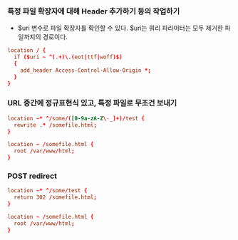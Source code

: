 ### 특정 파일 확장자에 대해 Header 추가하기 등의 작업하기
- $uri 변수로 파일 확장자를 확인할 수 있다. $uri는 쿼리 파라미터는 모두 제거한 파일까지의 경로이다.
``` conf
location / {
  if ($uri ~ ^(.+)\.(eot|ttf|woff)$)
  {
    add_header Access-Control-Allow-Origin *;
  }
}
```

### URL 중간에 정규표현식 있고, 특정 파일로 무조건 보내기
``` conf
location ~* ^/some/([0-9a-zA-Z\-_]+)/test {
  rewrite .* /somefile.html;
}

location ~ /somefile.html {
  root /var/www/html;
}
```

### POST redirect
``` conf
location ~* ^/some/test {
  return 302 /somefile.html;
}

location ~ /somefile.html {
  root /var/www/html;
}
```